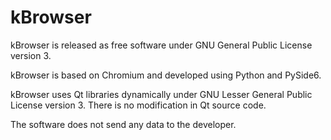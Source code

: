 # kBrowser

kBrowser is released as free software under GNU General Public License version 3.

kBrowser is based on Chromium and developed using Python and PySide6.

kBrowser uses Qt libraries dynamically under GNU Lesser General Public License version 3. There is no modification in Qt source code.

The software does not send any data to the developer.

